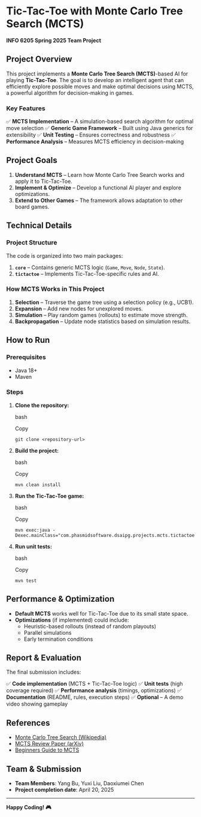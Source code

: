 # **Tic-Tac-Toe with Monte Carlo Tree Search (MCTS)**

**INFO 6205 Spring 2025 Team Project**

## **Project Overview**

This project implements a **Monte Carlo Tree Search (MCTS)**-based AI for playing **Tic-Tac-Toe**. The goal is to develop an intelligent agent that can efficiently explore possible moves and make optimal decisions using MCTS, a powerful algorithm for decision-making in games.

### **Key Features**

✅ **MCTS Implementation** – A simulation-based search algorithm for optimal move selection
✅ **Generic Game Framework** – Built using Java generics for extensibility
✅ **Unit Testing** – Ensures correctness and robustness
✅ **Performance Analysis** – Measures MCTS efficiency in decision-making

## **Project Goals**

1. **Understand MCTS** – Learn how Monte Carlo Tree Search works and apply it to Tic-Tac-Toe.
2. **Implement & Optimize** – Develop a functional AI player and explore optimizations.
3. **Extend to Other Games** – The framework allows adaptation to other board games.

## **Technical Details**

### **Project Structure**

The code is organized into two main packages:

1. **`core`** – Contains generic MCTS logic (`Game`, `Move`, `Node`, `State`).
2. **`tictactoe`** – Implements Tic-Tac-Toe-specific rules and AI.

### **How MCTS Works in This Project**

1. **Selection** – Traverse the game tree using a selection policy (e.g., UCB1).
2. **Expansion** – Add new nodes for unexplored moves.
3. **Simulation** – Play random games (rollouts) to estimate move strength.
4. **Backpropagation** – Update node statistics based on simulation results.

## **How to Run**

### **Prerequisites**

- Java 18+
- Maven

### **Steps**

1. **Clone the repository:**

   bash

   Copy

   ```
   git clone <repository-url>
   ```

2. **Build the project:**

   bash

   Copy

   ```
   mvn clean install
   ```

3. **Run the Tic-Tac-Toe game:**

   bash

   Copy

   ```
   mvn exec:java -Dexec.mainClass="com.phasmidsoftware.dsaipg.projects.mcts.tictactoe.TicTacToeGame"
   ```

4. **Run unit tests:**

   bash

   Copy

   ```
   mvn test
   ```

## Performance & Optimization

- **Default MCTS** works well for Tic-Tac-Toe due to its small state space.
- **Optimizations** (if implemented) could include:
  - Heuristic-based rollouts (instead of random playouts)
  - Parallel simulations
  - Early termination conditions

## **Report & Evaluation**

The final submission includes:

✅  **Code implementation** (MCTS + Tic-Tac-Toe logic)
✅  **Unit tests** (high coverage required)
✅  **Performance analysis** (timings, optimizations)
✅  **Documentation** (README, rules, execution steps)
✅  **Optional** – A demo video showing gameplay

## **References**

- [Monte Carlo Tree Search (Wikipedia)](https://en.wikipedia.org/wiki/Monte_Carlo_tree_search)
- [MCTS Review Paper (arXiv)](https://arxiv.org/abs/2103.04931)
- [Beginners Guide to MCTS](https://int8.io/monte-carlo-tree-search-beginners-guide/)

## **Team & Submission**

- **Team Members**: Yang Bu, Yuxi Liu, Daoxiumei Chen
- **Project completion date**: April 20, 2025 

------

**Happy Coding! 🎮**
